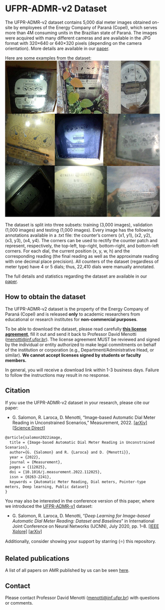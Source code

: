 # UFPR-ADMR-v2 Dataset

The UFPR-ADMR-v2 dataset contains 5,000 dial meter images obtained on-site by employees of the Energy Company of Paraná (Copel), which serves more than 4M consuming units in the Brazilian state of Paraná. The images were acquired with many different cameras and are available in the JPG format with 320×640 or 640×320 pixels (depending on the camera orientation). More details are available in our [paper](./pdfs/salomon2022image.pdf).

Here are some examples from the dataset:  
<img src="./media/samples.jpg" width="520" height="507" />

The dataset is split into three subsets: training (3,000 images), validation (1,000 images) and testing (1,000 images). Every image has the following annotations available in a .txt file: the counter’s corners (x1, y1), (x2, y2), (x3, y3), (x4, y4). The corners can be used to rectify the counter patch and represent, respectively, the top-left, top-right, bottom-right, and bottom-left corners. For each dial, the current position (x, y, w, h) and the corresponding reading (the final reading as well as the approximate reading with one decimal place precision). All counters of the dataset (regardless of meter type) have 4 or 5 dials; thus, 22,410 dials were manually annotated. 

The full details and statistics regarding the dataset are available in our [paper](./pdfs/salomon2022image.pdf).

## How to obtain the dataset

The UFPR-ADMR-v2 dataset is the property of the Energy Company of Paraná (Copel) and is released **only** to academic researchers from educational or research institutes for **non-commercial purposes**. 

To be able to download the dataset, please read carefully [**this license agreement**](./pdfs/license-agreement.pdf), fill it out and send it back to Professor David Menotti ([menotti@inf.ufpr.br](mailto:menotti@inf.ufpr.br)). The license agreement MUST be reviewed and signed by the individual or entity authorized to make legal commitments on behalf of the institution or corporation (e.g., Department/Administrative Head, or similar). **We cannot accept licenses signed by students or faculty members.**

In general, you will receive a download link within 1-3 business days. Failure to follow the instructions may result in no response.

## Citation

If you use the UFPR-ADMR-v2 dataset in your research, please cite our paper:

* G. Salomon, R. Laroca, D. Menotti, “Image-based Automatic Dial Meter Reading in Unconstrained Scenarios,” Measurement, 2022. [[arXiv]](https://arxiv.org/abs/2201.02850) [[Science Direct]](https://doi.org/10.1016/j.measurement.2022.112025)

```
@article{salomon2022image,
  title = {Image-based Automatic Dial Meter Reading in Unconstrained Scenarios},
  author={G. {Salomon} and R. {Laroca} and D. {Menotti}},
  year = {2022},
  journal = {Measurement},
  pages = {112025},
  doi = {10.1016/j.measurement.2022.112025},
  issn = {0263-2241},
  keywords = {Automatic Meter Reading, Dial meters, Pointer-type meters, Deep learning, Public dataset}
}
```

You may also be interested in the conference version of this paper, where we introduced the [UFPR-ADMR-v1](https://web.inf.ufpr.br/vri/databases/ufpr-admr/) dataset:

* G. Salomon, R. Laroca, D. Menotti, “*Deep Learning for Image-based Automatic Dial Meter Reading: Dataset and Baselines*” in International Joint Conference on Neural Networks (IJCNN), July 2020, pp. 1–8. [[IEEE Xplore]](https://www.doi.org/10.1109/IJCNN48605.2020.9207318) [[arXiv]](https://arxiv.org/abs/2005.03106)

Additionally, consider showing your support by starring (:star:) this repository.

## Related publications

A list of all papers on AMR published by us can be seen [here](https://scholar.google.com/scholar?hl=pt-BR&as_sdt=0%2C5&as_ylo=2019&q=allintitle%3A+meter+reading+author%3A%22David+Menotti%22&btnG=).

## Contact

Please contact Professor David Menotti ([menotti@inf.ufpr.br](mailto:menotti@inf.ufpr.br)) with questions or comments.
